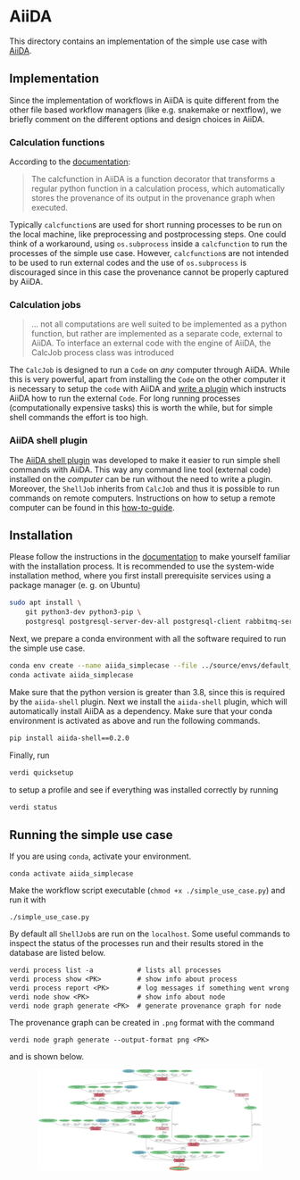 # AiiDA
This directory contains an implementation of the simple use case with [AiiDA](https://www.aiida.net/).

## Implementation
Since the implementation of workflows in AiiDA is quite different from the other file
based workflow managers (like e.g. snakemake or nextflow), we briefly comment on the different options
and design choices in AiiDA.

### Calculation functions
According to the [documentation](https://aiida.readthedocs.io/projects/aiida-core/en/latest/topics/calculations/concepts.html#calculation-functions): 
> The calcfunction in AiiDA is a function decorator that transforms a regular python function in a calculation process, which automatically stores the provenance of its output in the provenance graph when executed.

Typically `calcfunction`s are used for short running processes to be run on the local machine, like preprocessing and postprocessing steps.
One could think of a workaround, using `os.subprocess` inside a `calcfunction` to run the processes of the simple use case.
However, `calcfunction`s are not intended to be used to run external codes and the use of `os.subprocess` is discouraged since in this case the provenance cannot be properly captured by AiiDA.    

### Calculation jobs
> ... not all computations are well suited to be implemented as a python function, but rather are implemented as a separate code, external to AiiDA. To interface an external code with the engine of AiiDA, the CalcJob process class was introduced

The `CalcJob` is designed to run a `Code` on *any* computer through AiiDA. 
While this is very powerful, apart from installing the `Code` on the other computer it is necessary to setup the `code` with AiiDA and [write a plugin](https://aiida.readthedocs.io/projects/aiida-core/en/latest/howto/plugin_codes.html) which instructs AiiDA how to run the external `Code`.
For long running processes (computationally expensive tasks) this is worth the while, but for simple
shell commands the effort is too high.

### AiiDA shell plugin
The [AiiDA shell plugin](https://github.com/sphuber/aiida-shell) was developed to make it easier to run simple shell commands with AiiDA.
This way any command line tool (external code) installed on the *computer* can be run without the need to write a plugin.
Moreover, the `ShellJob` inherits from `CalcJob` and thus it is possible to run commands on remote computers.
Instructions on how to setup a remote computer can be found in this [how-to-guide](https://aiida.readthedocs.io/projects/aiida-core/en/latest/howto/run_codes.html#how-to-set-up-a-computer).

## Installation
Please follow the instructions in the [documentation](https://aiida.readthedocs.io/projects/aiida-core/en/latest/)
to make yourself familiar with the installation process.
It is recommended to use the system-wide installation method, where you first install prerequisite
services using a package manager (e. g. on Ubuntu)
```sh
sudo apt install \
    git python3-dev python3-pip \
    postgresql postgresql-server-dev-all postgresql-client rabbitmq-server
```
Next, we prepare a conda environment with all the software required to run the simple use case.
```sh
conda env create --name aiida_simplecase --file ../source/envs/default_env.yaml
conda activate aiida_simplecase
```
Make sure that the python version is greater than 3.8, since this is required by the `aiida-shell` plugin.
Next we install the `aiida-shell` plugin, which will automatically install AiiDA as a dependency.
Make sure that your conda environment is activated as above and run the following commands.
```sh
pip install aiida-shell==0.2.0
```
Finally, run
```sh
verdi quicksetup
```
to setup a profile and see if everything was installed correctly by running
```sh
verdi status
```

## Running the simple use case
If you are using `conda`, activate your environment.
```
conda activate aiida_simplecase
```
Make the workflow script executable (`chmod +x ./simple_use_case.py`) and run it with
```
./simple_use_case.py
```
By default all `ShellJob`s are run on the `localhost`.
Some useful commands to inspect the status of the processes run and their results stored in the database are listed below.
```
verdi process list -a           # lists all processes
verdi process show <PK>         # show info about process
verdi process report <PK>       # log messages if something went wrong
verdi node show <PK>            # show info about node
verdi node graph generate <PK>  # generate provenance graph for node
```
The provenance graph can be created in `.png` format with the command
```
verdi node graph generate --output-format png <PK>
```
and is shown below.

<center><img src="./img/aiida_provenance_graph.png" width="400"></center>
